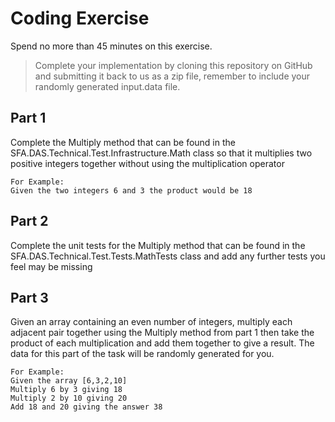 # Coding Exercise

Spend no more than 45 minutes on this exercise.

> Complete your implementation by cloning this repository on GitHub and submitting it back to us as a zip file, remember to include your randomly generated input.data file.

## Part 1
Complete the Multiply method that can be found in the SFA.DAS.Technical.Test.Infrastructure.Math class so that it multiplies two positive integers together without using the multiplication operator

```
For Example:
Given the two integers 6 and 3 the product would be 18
```

## Part 2
Complete the unit tests for the Multiply method that can be found in the SFA.DAS.Technical.Test.Tests.MathTests class and add any further tests you feel may be missing

## Part 3
Given an array containing an even number of integers, multiply each adjacent pair together using the Multiply method from part 1 then take the product of each multiplication and add them together to give a result. The data for this part of the task will be randomly generated for you.

```
For Example:
Given the array [6,3,2,10]
Multiply 6 by 3 giving 18
Multiply 2 by 10 giving 20
Add 18 and 20 giving the answer 38
```

